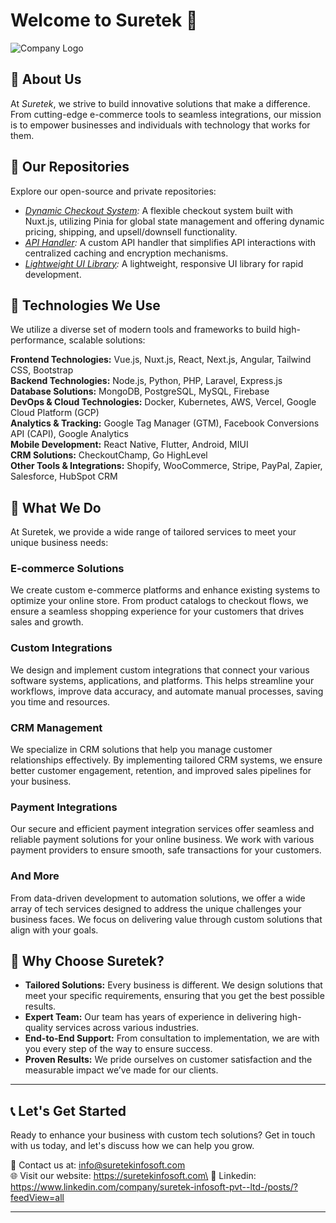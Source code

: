 # Welcome to Suretek 👋  

![Company Logo](https://suretekinfosoft.com/images/logo.png)  

## 🌟 About Us  

At *Suretek*, we strive to build innovative solutions that make a difference. From cutting-edge e-commerce tools to seamless integrations, our mission is to empower businesses and individuals with technology that works for them.  

## 📂 Our Repositories  

Explore our open-source and private repositories:  
- *[Dynamic Checkout System](https://github.com/Suretek-Builds/nuxt3-dynamic-checkout):* A flexible checkout system built with Nuxt.js, utilizing Pinia for global state management and offering dynamic pricing, shipping, and upsell/downsell functionality.  
- *[API Handler](https://github.com/yourcompany/api-handler):* A custom API handler that simplifies API interactions with centralized caching and encryption mechanisms.  
- *[Lightweight UI Library](https://github.com/yourcompany/ui-library):* A lightweight, responsive UI library for rapid development.  

## 🔧 Technologies We Use  

We utilize a diverse set of modern tools and frameworks to build high-performance, scalable solutions:

**Frontend Technologies:** Vue.js, Nuxt.js, React, Next.js, Angular, Tailwind CSS, Bootstrap  
**Backend Technologies:** Node.js, Python, PHP, Laravel, Express.js  
**Database Solutions:** MongoDB, PostgreSQL, MySQL, Firebase  
**DevOps & Cloud Technologies:** Docker, Kubernetes, AWS, Vercel, Google Cloud Platform (GCP)  
**Analytics & Tracking:** Google Tag Manager (GTM), Facebook Conversions API (CAPI), Google Analytics  
**Mobile Development:** React Native, Flutter, Android, MIUI  
**CRM Solutions:** CheckoutChamp, Go HighLevel  
**Other Tools & Integrations:** Shopify, WooCommerce, Stripe, PayPal, Zapier, Salesforce, HubSpot CRM   

## 🔧 What We Do

At Suretek, we provide a wide range of tailored services to meet your unique business needs:

### **E-commerce Solutions**
We create custom e-commerce platforms and enhance existing systems to optimize your online store. From product catalogs to checkout flows, we ensure a seamless shopping experience for your customers that drives sales and growth.

### **Custom Integrations**
We design and implement custom integrations that connect your various software systems, applications, and platforms. This helps streamline your workflows, improve data accuracy, and automate manual processes, saving you time and resources.

### **CRM Management**
We specialize in CRM solutions that help you manage customer relationships effectively. By implementing tailored CRM systems, we ensure better customer engagement, retention, and improved sales pipelines for your business.

### **Payment Integrations**
Our secure and efficient payment integration services offer seamless and reliable payment solutions for your online business. We work with various payment providers to ensure smooth, safe transactions for your customers.

### **And More**
From data-driven development to automation solutions, we offer a wide array of tech services designed to address the unique challenges your business faces. We focus on delivering value through custom solutions that align with your goals.

## 🚀 Why Choose Suretek?

- **Tailored Solutions:** Every business is different. We design solutions that meet your specific requirements, ensuring that you get the best possible results.
- **Expert Team:** Our team has years of experience in delivering high-quality services across various industries.
- **End-to-End Support:** From consultation to implementation, we are with you every step of the way to ensure success.
- **Proven Results:** We pride ourselves on customer satisfaction and the measurable impact we’ve made for our clients.

---  

## 📞 Let's Get Started

Ready to enhance your business with custom tech solutions? Get in touch with us today, and let's discuss how we can help you grow.

📧 Contact us at: info@suretekinfosoft.com  
🌐 Visit our website: https://suretekinfosoft.com\
🔗 Linkedin: https://www.linkedin.com/company/suretek-infosoft-pvt--ltd-/posts/?feedView=all

---
